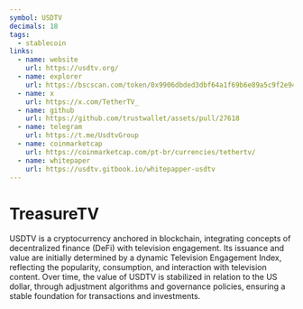 ```yaml
---
symbol: USDTV
decimals: 18
tags:
  - stablecoin
links:
  - name: website
    url: https://usdtv.org/
  - name: explorer
    url: https://bscscan.com/token/0x9906dbded3dbf64a1f69b6e89a5c9f2e94d12a79
  - name: x
    url: https://x.com/TetherTV_
  - name: github
    url: https://github.com/trustwallet/assets/pull/27618
  - name: telegram
    url: https://t.me/UsdtvGroup
  - name: coinmarketcap
    url: https://coinmarketcap.com/pt-br/currencies/tethertv/
  - name: whitepaper
    url: https://usdtv.gitbook.io/whitepapper-usdtv
---
```


# TreasureTV

USDTV is a cryptocurrency anchored in blockchain, integrating concepts of decentralized finance (DeFi) with television engagement. Its issuance and value are initially determined by a dynamic Television Engagement Index, reflecting the popularity, consumption, and interaction with television content. Over time, the value of USDTV is stabilized in relation to the US dollar, through adjustment algorithms and governance policies, ensuring a stable foundation for transactions and investments.

